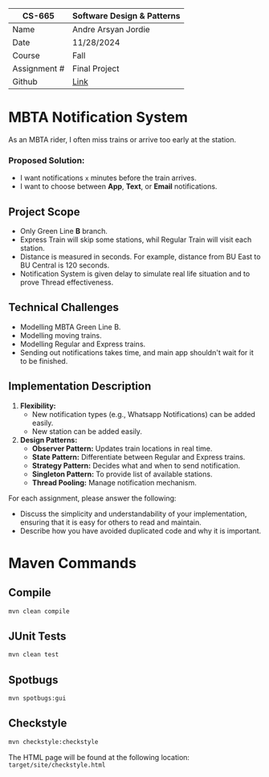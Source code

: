 
| CS-665       | Software Design & Patterns |
|--------------|----------------------------|
| Name         | Andre Arsyan Jordie        |
| Date         | 11/28/2024                 |
| Course       | Fall                       |
| Assignment # | Final Project              |
| Github | [Link](https://github.com/AndreArsyan/CS665-Final-Project)|

# MBTA Notification System
As an MBTA rider, I often miss trains or arrive too early at the station.
### Proposed Solution:
- I want notifications `x` minutes before the train arrives.
- I want to choose between **App**, **Text**, or **Email** notifications.

## Project Scope
- Only Green Line **B** branch.
- Express Train will skip some stations, whil Regular Train will visit each station.
- Distance is measured in seconds. For example, distance from BU East to BU Central is 120 seconds.
- Notification System is given delay to simulate real life situation and to prove Thread effectiveness.

## Technical Challenges
- Modelling MBTA Green Line B.
- Modelling moving trains.
- Modelling Regular and Express trains.
- Sending out notifications takes time, and main app shouldn't wait for it to be finished.

## Implementation Description
1. **Flexibility:** 
   - New notification types (e.g., Whatsapp Notifications) can be added easily.
   - New station can be added easily.
2. **Design Patterns:**
   - **Observer Pattern:** Updates train locations in real time.
   - **State Pattern:** Differentiate between Regular and Express trains.
   - **Strategy Pattern:** Decides what and when to send notification.
   - **Singleton Pattern:** To provide list of available stations.
   - **Thread Pooling:** Manage notification mechanism.

For each assignment, please answer the following:
- Discuss the simplicity and understandability of your implementation, ensuring that it is
easy for others to read and maintain.
- Describe how you have avoided duplicated code and why it is important.

# Maven Commands
## Compile
```bash
mvn clean compile
```

## JUnit Tests
```bash
mvn clean test
```

## Spotbugs 
```bash
mvn spotbugs:gui 
```

## Checkstyle 
```bash
mvn checkstyle:checkstyle
```
The HTML page will be found at the following location:
`target/site/checkstyle.html`
